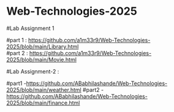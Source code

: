 # Web-Technologies-2025

#Lab Assignment 1

#part 1 : https://github.com/a1m33r9/Web-Technologies-2025/blob/main/Library.html       
#part 2 : https://github.com/a1m33r9/Web-Technologies-2025/blob/main/Movie.html

#Lab Assignment-2 :

#part1 -https://github.com/ABabhilashande/Web-Technologies-2025/blob/main/weather.html
#part2 -https://github.com/ABabhilashande/Web-Technologies-2025/blob/main/finance.html
